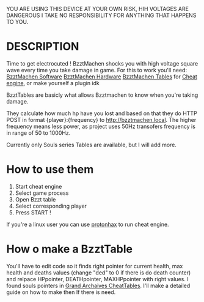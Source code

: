YOU ARE USING THIS DEVICE AT YOUR OWN RISK, HIH VOLTAGES ARE DANGEROUS
I TAKE NO RESPONSIBILITY FOR ANYTHING THAT HAPPENS TO YOU.

# DESCRIPTION
Time to get electrocuted !
BzztMachen shocks you with high voltage square wave every time you take damage in game.
For this to work you'll need:
[BzztMachen Software](https://github.com/Dankeatermidir/bzztmachen)
[BzztMachen Hardware](https://github.com/Dankeatermidir/BzztMachenHardware)
[BzztMachen Tables](https://github.com/Dankeatermidir/BzztTables) for [Cheat engine](https://github.com/cheat-engine/cheat-engine), or make yourself a plugin idk

BzztTables are basicly what allows Bzztmachen to know when you're taking damage.

They calculate how much hp have you lost and based on that they do HTTP POST in format {player}:{frequency} to http://bzztmachen.local. The higher frequency means less power, as project uses 50Hz transofers frequency is in range of 50 to 1000Hz.

Currently only Souls series Tables are available, but I will add more.

# How to use them

1. Start cheat engine
2. Select game process
3. Open Bzzt table
4. Select corresponding player
5. Press START !

If you're a linux user you can use [protonhax](https://github.com/jcnils/protonhax) to run cheat engine.

# How o make a BzztTable

You'll have to edit code so it finds right pointer for current health, max health and deaths values (change "ded" to 0 if there is do death counter) and relpace HPpointer, DEATHpointer, MAXHPpointer with right values.
I found souls pointers in [Grand Archaives CheatTables](https://github.com/The-Grand-Archives).
I'll make a detailed guide on how to make then If there is need.
